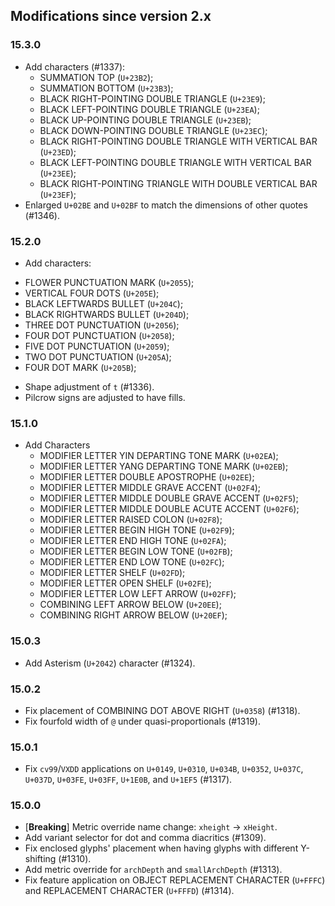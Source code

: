 ## Modifications since version 2.x

### 15.3.0

* Add characters (#1337):
  - SUMMATION TOP (`U+23B2`);
  - SUMMATION BOTTOM (`U+23B3`);
  - BLACK RIGHT-POINTING DOUBLE TRIANGLE (`U+23E9`);
  - BLACK LEFT-POINTING DOUBLE TRIANGLE (`U+23EA`);
  - BLACK UP-POINTING DOUBLE TRIANGLE (`U+23EB`);
  - BLACK DOWN-POINTING DOUBLE TRIANGLE (`U+23EC`);
  - BLACK RIGHT-POINTING DOUBLE TRIANGLE WITH VERTICAL BAR (`U+23ED`);
  - BLACK LEFT-POINTING DOUBLE TRIANGLE WITH VERTICAL BAR (`U+23EE`);
  - BLACK RIGHT-POINTING TRIANGLE WITH DOUBLE VERTICAL BAR (`U+23EF`);
* Enlarged `U+02BE` and `U+02BF` to match the dimensions of other quotes (#1346).


### 15.2.0

 * Add characters:
  - FLOWER PUNCTUATION MARK (`U+2055`);
  - VERTICAL FOUR DOTS (`U+205E`);
  - BLACK LEFTWARDS BULLET (`U+204C`);
  - BLACK RIGHTWARDS BULLET (`U+204D`);
  - THREE DOT PUNCTUATION (`U+2056`);
  - FOUR DOT PUNCTUATION (`U+2058`);
  - FIVE DOT PUNCTUATION (`U+2059`);
  - TWO DOT PUNCTUATION (`U+205A`);
  - FOUR DOT MARK (`U+205B`);
 * Shape adjustment of `t` (#1336).
 * Pilcrow signs are adjusted to have fills.


### 15.1.0

* Add Characters
  - MODIFIER LETTER YIN DEPARTING TONE MARK (`U+02EA`);
  - MODIFIER LETTER YANG DEPARTING TONE MARK (`U+02EB`);
  - MODIFIER LETTER DOUBLE APOSTROPHE (`U+02EE`);
  - MODIFIER LETTER MIDDLE GRAVE ACCENT (`U+02F4`);
  - MODIFIER LETTER MIDDLE DOUBLE GRAVE ACCENT (`U+02F5`);
  - MODIFIER LETTER MIDDLE DOUBLE ACUTE ACCENT (`U+02F6`);
  - MODIFIER LETTER RAISED COLON (`U+02F8`);
  - MODIFIER LETTER BEGIN HIGH TONE (`U+02F9`);
  - MODIFIER LETTER END HIGH TONE (`U+02FA`);
  - MODIFIER LETTER BEGIN LOW TONE (`U+02FB`);
  - MODIFIER LETTER END LOW TONE (`U+02FC`);
  - MODIFIER LETTER SHELF (`U+02FD`);
  - MODIFIER LETTER OPEN SHELF (`U+02FE`);
  - MODIFIER LETTER LOW LEFT ARROW (`U+02FF`);
  - COMBINING LEFT ARROW BELOW (`U+20EE`);
  - COMBINING RIGHT ARROW BELOW (`U+20EF`);


### 15.0.3

 * Add Asterism (`U+2042`) character (#1324).


### 15.0.2

 * Fix placement of COMBINING DOT ABOVE RIGHT (`U+0358`) (#1318).
 * Fix fourfold width of `@` under quasi-proportionals (#1319).


### 15.0.1

 * Fix `cv99`/`VXDD` applications on `U+0149`, `U+0310`, `U+034B`, `U+0352`, `U+037C`, `U+037D`, `U+03FE`, `U+03FF`, `U+1E0B`, and `U+1EF5` (#1317).


### 15.0.0

 * \[**Breaking**\] Metric override name change: `xheight` → `xHeight`.
 * Add variant selector for dot and comma diacritics (#1309).
 * Fix enclosed glyphs' placement when having glyphs with different Y-shifting (#1310).
 * Add metric override for `archDepth` and `smallArchDepth` (#1313).
 * Fix feature application on OBJECT REPLACEMENT CHARACTER (`U+FFFC`) and REPLACEMENT CHARACTER (`U+FFFD`) (#1314).

